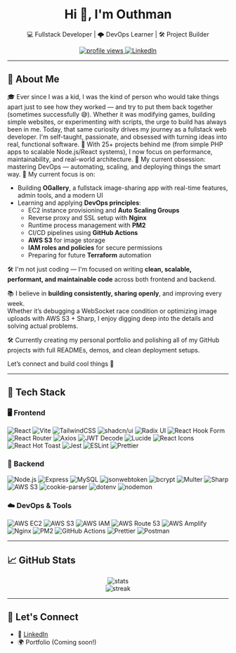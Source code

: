 <h1 align="center">Hi 👋, I'm Outhman</h1>
<p align="center">
  💻 Fullstack Developer | 🌩️ DevOps Learner | 🛠️ Project Builder
</p>

<p align="center">
  <a href="https://github.com/outhman790">
    <img src="https://komarev.com/ghpvc/?username=outhman790&label=Profile%20views&color=0e75b6&style=flat" alt="profile views" />
  </a>
  <a href="https://linkedin.com/in/outhman-moumou/">
    <img alt="LinkedIn" src="https://img.shields.io/badge/LinkedIn-blue?style=flat&logo=linkedin" />
  </a>
</p>

---

## 🚀 About Me

🎓 Ever since I was a kid, I was the kind of person who would take things apart just to see how they worked — and try to put them back together (sometimes successfully 😅). Whether it was modifying games, building simple websites, or experimenting with scripts, the urge to build has always been in me.
Today, that same curiosity drives my journey as a fullstack web developer. I'm self-taught, passionate, and obsessed with turning ideas into real, functional software.
🌟 With 25+ projects behind me (from simple PHP apps to scalable Node.js/React systems), I now focus on performance, maintainability, and real-world architecture.
🧠 My current obsession: mastering DevOps — automating, scaling, and deploying things the smart way.
🧠 My current focus is on:

- Building **OGallery**, a fullstack image-sharing app with real-time features, admin tools, and a modern UI
- Learning and applying **DevOps principles**:
  - EC2 instance provisioning and **Auto Scaling Groups**
  - Reverse proxy and SSL setup with **Nginx**
  - Runtime process management with **PM2**
  - CI/CD pipelines using **GitHub Actions**
  - **AWS S3** for image storage
  - **IAM roles and policies** for secure permissions
  - Preparing for future **Terraform** automation

🛠️ I'm not just coding — I'm focused on writing **clean, scalable, performant, and maintainable code** across both frontend and backend.

📚 I believe in **building consistently, sharing openly**, and improving every week.  
Whether it’s debugging a WebSocket race condition or optimizing image uploads with AWS S3 + Sharp, I enjoy digging deep into the details and solving actual problems.

🛠️ Currently creating my personal portfolio and polishing all of my GitHub projects with full READMEs, demos, and clean deployment setups.

Let’s connect and build cool things 🚀

---

## 💼 Tech Stack

### 🖥️ Frontend

![React](https://img.shields.io/badge/React-20232A?style=flat&logo=react)
![Vite](https://img.shields.io/badge/Vite-646CFF?style=flat&logo=vite)
![TailwindCSS](https://img.shields.io/badge/TailwindCSS-38B2AC?style=flat&logo=tailwind-css)
![shadcn/ui](https://img.shields.io/badge/shadcn/ui-000?style=flat)
![Radix UI](https://img.shields.io/badge/Radix%20Primitives-black?style=flat)
![React Hook Form](https://img.shields.io/badge/React_Hook_Form-EC5990?style=flat&logo=reacthookform)
![React Router](https://img.shields.io/badge/React_Router-CA4245?style=flat&logo=react-router)
![Axios](https://img.shields.io/badge/Axios-5A29E4?style=flat)
![JWT Decode](https://img.shields.io/badge/jwt--decode-000?style=flat)
![Lucide](https://img.shields.io/badge/Lucide_Icons-FCC72B?style=flat)
![React Icons](https://img.shields.io/badge/React--Icons-61DAFB?style=flat)
![React Hot Toast](https://img.shields.io/badge/Toast-FF5F5F?style=flat)
![Jest](https://img.shields.io/badge/Jest-C21325?style=flat&logo=jest)
![ESLint](https://img.shields.io/badge/ESLint-4B32C3?style=flat&logo=eslint)
![Prettier](https://img.shields.io/badge/Prettier-F7B93E?style=flat&logo=prettier)

### 🧠 Backend

![Node.js](https://img.shields.io/badge/Node.js-339933?style=flat&logo=node.js)
![Express](https://img.shields.io/badge/Express-000000?style=flat&logo=express)
![MySQL](https://img.shields.io/badge/MySQL-00758F?style=flat&logo=mysql)
![jsonwebtoken](https://img.shields.io/badge/jsonwebtoken-000?style=flat)
![bcrypt](https://img.shields.io/badge/bcrypt-00758F?style=flat)
![Multer](https://img.shields.io/badge/Multer-000000?style=flat)
![Sharp](https://img.shields.io/badge/Sharp-3E7BAA?style=flat)
![AWS S3](https://img.shields.io/badge/AWS_S3-232F3E?style=flat&logo=amazon-aws)
![cookie-parser](https://img.shields.io/badge/Cookie--Parser-000?style=flat)
![dotenv](https://img.shields.io/badge/dotenv-4B8BBE?style=flat)
![nodemon](https://img.shields.io/badge/Nodemon-76D04B?style=flat)

### ☁️ DevOps & Tools

![AWS EC2](https://img.shields.io/badge/AWS_EC2-FF9900?style=flat&logo=amazon-aws)
![AWS S3](https://img.shields.io/badge/AWS_S3-569A31?style=flat&logo=amazon-aws)
![AWS IAM](https://img.shields.io/badge/AWS_IAM-232F3E?style=flat&logo=amazon-aws)
![AWS Route 53](https://img.shields.io/badge/Route_53-FF9900?style=flat&logo=amazon-aws)
![AWS Amplify](https://img.shields.io/badge/Amplify-FF9900?style=flat&logo=awsamplify)
![Nginx](https://img.shields.io/badge/Nginx-269539?style=flat&logo=nginx)
![PM2](https://img.shields.io/badge/PM2-2B037A?style=flat)
![GitHub Actions](https://img.shields.io/badge/GitHub_Actions-2088FF?style=flat&logo=github-actions)
![Prettier](https://img.shields.io/badge/Code_Style-Prettier-F7B93E?style=flat&logo=prettier)
![Postman](https://img.shields.io/badge/Postman-FF6C37?style=flat&logo=postman)

---

## 📈 GitHub Stats

<p align="center">
  <img src="https://github-readme-stats.vercel.app/api?username=outhman790&show_icons=true&theme=radical" alt="stats" />
  <br/>
  <img src="https://github-readme-streak-stats.herokuapp.com/?user=outhman790&theme=radical" alt="streak"/>
</p>

---

## 🔗 Let's Connect

- 💼 [LinkedIn](https://linkedin.com/in/outhman-moumou)
- 🌍 Portfolio (Coming soon!)
